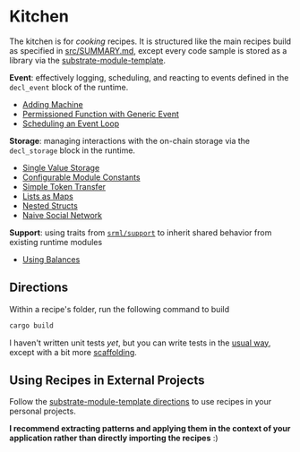 # Kitchen

The kitchen is for *cooking* recipes. It is structured like the main recipes build as specified in [src/SUMMARY.md](../src/SUMMARY.md), except every code sample is stored as a library via the [substrate-module-template](https://github.com/shawntabrizi/substrate-module-template).

**Event**: effectively logging, scheduling, and reacting to events defined in the `decl_event` block of the runtime.
* [Adding Machine](./event/adder/)
* [Permissioned Function with Generic Event](./event/permissioned/)
* [Scheduling an Event Loop](./event/loop/)
<!-- * [Incrementing Balances](./deprecated/balance/) -->

**Storage**: managing interactions with the on-chain storage via the `decl_storage` block in the runtime.
* [Single Value Storage](./storage/value/)
* [Configurable Module Constants](./storage/constants/)
* [Simple Token Transfer](./storage/token/)
* [Lists as Maps](./storage/list/)
* [Nested Structs](./storage/structs/)
* [Naive Social Network](./storage/social/)

**Support**: using traits from [`srml/support`](https://github.com/paritytech/substrate/tree/master/srml/support) to inherit shared behavior from existing runtime modules
* [Using Balances](./support/balances/)

## Directions

Within a recipe's folder, run the following command to build

```rust
cargo build
```

I haven't written unit tests *yet*, but you can write tests in the [usual way](https://doc.rust-lang.org/rust-by-example/testing/unit_testing.html), except with a bit more [scaffolding](https://www.shawntabrizi.com/substrate-collectables-workshop/#/5/setting-up-tests).

## Using Recipes in External Projects

Follow the [substrate-module-template directions](https://github.com/shawntabrizi/substrate-module-template) to use recipes in your personal projects. 

**I recommend extracting patterns and applying them in the context of your application rather than directly importing the recipes** :)